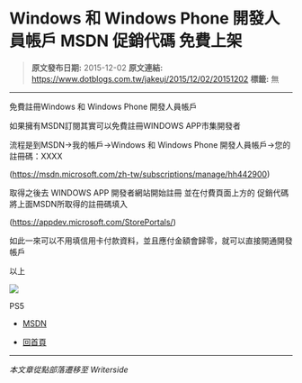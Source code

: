 # Windows 和 Windows Phone 開發人員帳戶 MSDN 促銷代碼 免費上架

> **原文發布日期:** 2015-12-02
> **原文連結:** https://www.dotblogs.com.tw/jakeuj/2015/12/02/20151202
> **標籤:** 無

---

免費註冊Windows 和 Windows Phone 開發人員帳戶

如果擁有MSDN訂閱其實可以免費註冊WINDOWS APP市集開發者

流程是到MSDN->我的帳戶->Windows 和 Windows Phone 開發人員帳戶->您的註冊碼：XXXX

(https://msdn.microsoft.com/zh-tw/subscriptions/manage/hh442900)

取得之後去 WINDOWS APP 開發者網站開始註冊 並在付費頁面上方的 促銷代碼 將上面MSDN所取得的註冊碼填入

(https://appdev.microsoft.com/StorePortals/)

如此一來可以不用填信用卡付款資料，並且應付金額會歸零，就可以直接開通開發帳戶

以上

![](https://card.psnprofiles.com/1/jakeuj.png)

PS5

* [MSDN](/jakeuj/Tags?qq=MSDN)

* [回首頁](/jakeuj)

---

*本文章從點部落遷移至 Writerside*
